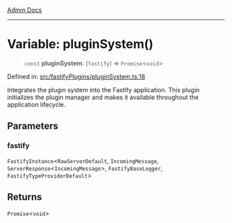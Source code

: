 [Admin Docs](/)

***

# Variable: pluginSystem()

> `const` **pluginSystem**: (`fastify`) => `Promise`\<`void`\>

Defined in: [src/fastifyPlugins/pluginSystem.ts:18](https://github.com/Sourya07/talawa-api/blob/cfbd515d04ffba748b09232a33807f1845dd1878/src/fastifyPlugins/pluginSystem.ts#L18)

Integrates the plugin system into the Fastify application.
This plugin initializes the plugin manager and makes it available
throughout the application lifecycle.

## Parameters

### fastify

`FastifyInstance`\<`RawServerDefault`, `IncomingMessage`, `ServerResponse`\<`IncomingMessage`\>, `FastifyBaseLogger`, `FastifyTypeProviderDefault`\>

## Returns

`Promise`\<`void`\>
